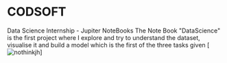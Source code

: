 # CODSOFT
Data Science Internship - Jupiter NoteBooks
The Note Book "DataScience" is the first project where I explore and try to understand the dataset, visualise it and build a model which is the first of the three tasks given
[![nothinkjh](https://www.simplilearn.com/ice9/free_resources_article_thumb/Data_Visualization.jpg)]
